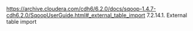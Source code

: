 https://archive.cloudera.com/cdh6/6.2.0/docs/sqoop-1.4.7-cdh6.2.0/SqoopUserGuide.html#_external_table_import
7.2.14.1. External table import